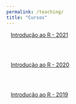 ```yaml
---
permalink: /teaching/
title: "Cursos"
---
```


<i class="fa fa-file-code fa-2x"></i>&nbsp;&nbsp; <a href="url">Introdução ao R - 2021</a><br>
<br>

<br>

<i class="fa fa-chart-bar fa-2x"></i>&nbsp;&nbsp; [Introdução ao R - 2020](/introR2020)

<br>
<br>

<i class="fa fa-chart-pie fa-2x"></i>&nbsp;&nbsp; [Introdução ao R - 2019](/introR2019)
